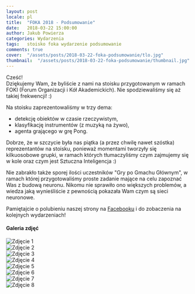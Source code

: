 ```yaml
---
layout: post
locale: pl
title:  "FOKA 2018 - Podsumowanie"
date:   2018-03-22 15:00:00
author: Jakub Powierza
categories: Wydarzenia
tags:	stoisko foka wydarzenie podsumowanie
comments: true
cover:  "/assets/posts/2018-03-22-foka-podsumowanie/tlo.jpg"
thumbnail:  "/assets/posts/2018-03-22-foka-podsumowanie/thumbnail.jpg"
---
```


Cześć!  
Dziękujemy Wam, że byliście z nami na stoisku przygotowanym w ramach FOKI (Forum Organizacji
 i Kół Akademickich). Nie spodziewaliśmy się aż takiej frekwencji! :)

Na stoisku zaprezentowaliśmy w trzy dema:
 - detekcję obiektów w czasie rzeczywistym,
 - klasyfikację instrumentów (z muzyką na żywo),
 - agenta grającego w grę Pong.

Dobrze, że w szczycie była nas piątka (a przez chwilę nawet szóstka) reprezentantów na stoisku,
 ponieważ momentami tworzyły się kilkuosobowe grupki, w ramach których tłumaczyliśmy czym
 zajmujemy się w kole oraz czym jest Sztuczna Inteligencja :)

Nie zabrakło także sporej ilości uczestników "Gry po Gmachu Głównym", w ramach której przygotowaliśmy
 proste zadanie mające na celu zapoznać Was z budową neuronu. Nikomu nie sprawiło ono większych problemów,
 a wiedza jaką wynieśliście z pewnością pokazała Wam czym są sieci neuronowe.

Pamiętajcie o polubieniu naszej strony na [Facebooku](http://facebook.com/GradientPG/) i do zobaczenia
 na kolejnych wydarzeniach!

#### Galeria zdjęć
![Zdjęcie 1](/pliki/jpg/2018-03-22-foka-podsumowanie/Image01.jpg)  
![Zdjęcie 2](/pliki/jpg/2018-03-22-foka-podsumowanie/Image02.jpg)  
![Zdjęcie 3](/pliki/jpg/2018-03-22-foka-podsumowanie/Image03.jpg)  
![Zdjęcie 4](/pliki/jpg/2018-03-22-foka-podsumowanie/Image04.jpg)  
![Zdjęcie 5](/pliki/jpg/2018-03-22-foka-podsumowanie/Image05.jpg)  
![Zdjęcie 6](/pliki/jpg/2018-03-22-foka-podsumowanie/Image06.jpg)  
![Zdjęcie 7](/pliki/jpg/2018-03-22-foka-podsumowanie/Image07.jpg)  
![Zdjęcie 8](/pliki/jpg/2018-03-22-foka-podsumowanie/Image08.jpg)  
